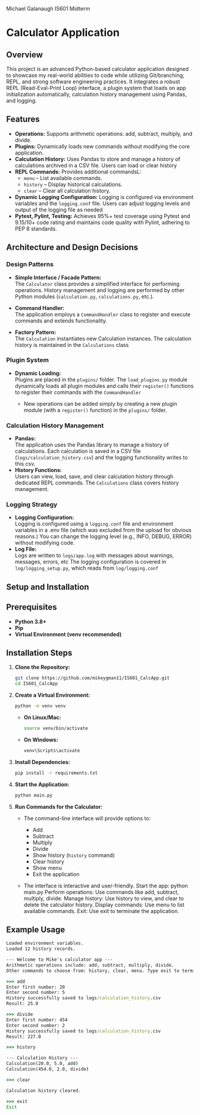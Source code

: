 Michael Galanaugh
IS601 Midterm

# Calculator Application

## Overview
This project is an advanced Python-based calculator application designed to showcase my real-world abilities to code while utilizing Git/branching, REPL, and strong software engineering practices.  It integrates a robust REPL (Read-Eval-Print Loop) interface, a plugin system that loads on app initialization automatically, calculation history management using Pandas, and logging.

## Features
- **Operations:** Supports arithmetic operations: add, subtract, multiply, and divide.
- **Plugins:** Dynamically loads new commands without modifying the core application.
- **Calculation History:** Uses Pandas to store and manage a history of calculations archived in a CSV file. Users can load or clear history
- **REPL Commands:** Provides additional commandsL:
  - `menu` – List available commands.
  - `history` – Display historical calculations.
  - `clear` – Clear all calculation history.
- **Dynamic Logging Configuration:** Logging is configured via environment variables and the `logging.conf` file. Users can adjust logging levels and output of the logging file as needed
- **Pytest, Pylint, Testing:** Achieves 95%+ test coverage using Pytest and 9.15/10+ code rating and maintains code quality with Pylint, adhering to PEP 8 standards.

## Architecture and Design Decisions

### Design Patterns
- **Simple Interface / Facade Pattern:**  
  The `Calculator` class provides a simplified interface for performing operations. History management and logging are performed by other Python modules (`calculation.py`, `calculations.py`, etc.).
  
- **Command Handler:**  
  The application employs a `CommandHandler` class to register and execute commands and extends functionality.
  
- **Factory Pattern:**  
  The `Calculation` instantiates new Calculation instances.
  The calculation history is maintained in the `Calculations` class

### Plugin System
- **Dynamic Loading:**  
  Plugins are placed in the `plugins/` folder. The `load_plugins.py` module dynamically loads all plugin modules and calls their `register()` functions to register their commands with the `CommandHandler`

  - New operations can be added simply by creating a new plugin module (with a `register()` function) in the `plugins/` folder.

### Calculation History Management
- **Pandas:**  
  The application uses the Pandas library to manage a history of calculations. Each calculation is saved in a CSV file (`logs/calculation_history.csv`) and the logging functionality writes to this csv.  
- **History Functions:**  
  Users can view, load, save, and clear calculation history through dedicated REPL commands. The `Calculations` class covers history management.

### Logging Strategy
- **Logging Configuration:**  
  Logging is configured using a `logging.conf` file and environment variables in a .env file (which was excluded from the upload for obvious reasons.) You can change the logging level (e.g., INFO, DEBUG, ERROR) without modifying code.
- **Log File:**  
  Logs are written to `logs/app.log` with messages about warnings, messages, errors, etc
  The logging configuration is covered in `log/logging_setup.py`, which reads from `log/logging.conf`

## Setup and Installation


## Prerequisites
- **Python 3.8+**  
- **Pip**  
- **Virtual Environment (venv recommended)**  

## Installation Steps

1. **Clone the Repository:**
   ```bash
   git clone https://github.com/mikeygman11/IS601_CalcApp.git
   cd IS601_CalcApp
   ```

2. **Create a Virtual Environment:**
   ```bash
   python -m venv venv
   ```

   - **On Linux/Mac:**
     ```bash
     source venv/bin/activate
     ```

   - **On Windows:**
     ```bash
     venv\Scripts\activate
     ```

3. **Install Dependencies:**
   ```bash
   pip install -r requirements.txt
   ```

4. **Start the Application:**
   ```bash
   python main.py
   ```

5. **Run Commands for the Calculator:**
   - The command-line interface will provide options to:
     - Add
     - Subtract
     - Multiply
     - Divide
     - Show history (`history` command)
     - Clear history
     - Show menu
     - Exit the application  

   - The interface is interactive and user-friendly.
Start the app: python main.py
Perform operations: Use commands like add, subtract, multiply, divide.
Manage history: Use history to view, and clear to delete the calculator history.
Display commands: Use menu to list available commands.
Exit: Use exit to terminate the application.
## Example Usage

```cmd
Loaded environment variables.
Loaded 12 history records.

--- Welcome to Mike's calculator app ---
Arithmetic operations include: add, subtract, multiply, divide.
Other commands to choose from: history, clear, menu. Type exit to terminate the application

>>> add
Enter first number: 20
Enter second number: 5
History successfully saved to logs/calculation_history.csv
Result: 25.0

>>> divide
Enter first number: 454
Enter second number: 2
History successfully saved to logs/calculation_history.csv
Result: 227.0

>>> history

--- Calculation History ---
Calculation(20.0, 5.0, add)
Calculation(454.0, 2.0, divide)

>>> clear

Calculation history cleared.

>>> exit
Exit
```